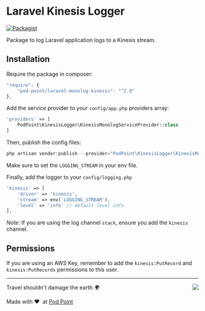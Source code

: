 # Laravel Kinesis Logger

[![Packagist](https://img.shields.io/packagist/v/Pod-Point/laravel-monolog-kinesis.svg)](https://packagist.org/packages/pod-point/laravel-monolog-kinesis)

Package to log Laravel application logs to a Kinesis stream.

## Installation

Require the package in composer:

```javascript
"require": {
    "pod-point/laravel-monolog-kinesis": "^2.0"
},
```

Add the service provider to your `config/app.php` providers array:

```php
'providers' => [
    PodPoint\KinesisLogger\KinesisMonologServiceProvider::class
]
```

Then, publish the config files:

```php
php artisan vendor:publish --provider="PodPoint\KinesisLogger\KinesisMonologServiceProvider"
```

Make sure to set the `LOGGING_STREAM` in your env file.

Finally, add the logger to your `config/logging.php`

```php
'kinesis' => [
    'driver' => 'kinesis',
    'stream' => env('LOGGING_STREAM'),
    'level' => 'info' // default level info
],
```

*Note*: If you are using the log channel `stack`, ensure you add the `kinesis` channel.

## Permissions

If you are using an AWS Key, remember to add the `kinesis:PutRecord` and `kinesis:PutRecords` permissions to this user.

---

<img src="https://d3h256n3bzippp.cloudfront.net/pod-point-logo.svg" align="right" />

Travel shouldn't damage the earth 🌍

Made with ❤️&nbsp;&nbsp;at [Pod Point](https://pod-point.com)
